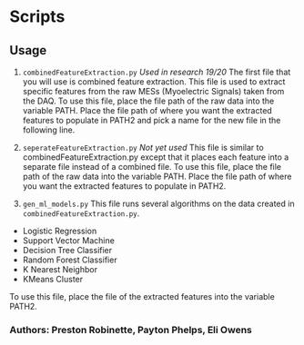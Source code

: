 # Scripts

## Usage
1. `combinedFeatureExtraction.py`  *Used in research 19/20*
The first file that you will use is combined feature extraction. This file
is used to extract specific features from the raw MESs (Myoelectric Signals) taken from the DAQ.
To use this file, place the file path of the raw data into the variable PATH.
Place the file path of where you want the extracted features to populate in PATH2
and pick a name for the new file in the following line.


1. `seperateFeatureExtraction.py` *Not yet used*
This file is similar to combinedFeatureExtraction.py except that it places each
feature into a separate file instead of a combined file. 
To use this file, place the file path of the raw data into the variable PATH.
Place the file path of where you want the extracted features to populate in PATH2.


1. `gen_ml_models.py`
This file runs several algorithms on the data created in
`combinedFeatureExtraction.py`.
- Logistic Regression
- Support Vector Machine
- Decision Tree Classifier
- Random Forest Classifier
- K Nearest Neighbor
- KMeans Cluster

To use this file, place the file of the extracted features into the variable
PATH2.


### Authors: Preston Robinette, Payton Phelps, Eli Owens
